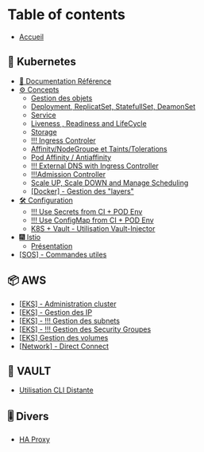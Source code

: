 # Table of contents

* [Accueil](README.md)

## 🧊 Kubernetes

* [📖 Documentation Référence](kubernetes/documentation-reference.md)
* [⚙ Concepts](kubernetes/concepts/README.md)
  * [Gestion des objets](kubernetes/concepts/gestion-des-objets.md)
  * [Deployment, ReplicatSet, StatefullSet, DeamonSet](kubernetes/concepts/concept-deployment-replicatset-statefullset-deamonset.md)
  * [Service](kubernetes/concepts/concepts-service.md)
  * [Liveness , Readiness and LifeCycle](kubernetes/concepts/concepts-liveness-readiness-and-lifecycle.md)
  * [Storage](kubernetes/concepts/concepts-storage.md)
  * [!!! Ingress Controler](kubernetes/concepts/concepts-ingress-controler.md)
  * [Affinity/NodeGroupe et Taints/Tolerations](kubernetes/concepts/concepts-affinity-taints-and-tolerations.md)
  * [Pod Affinity / Antiaffinity](kubernetes/concepts/concepts-pod-affinity-antiaffinity.md)
  * [!!! External DNS with Ingress Controller](kubernetes/concepts/concepts-external-dns-with-ingress-controller.md)
  * [!!!Admission Controller](kubernetes/concepts/concepts-admission-controller.md)
  * [Scale UP, Scale DOWN and Manage Scheduling](kubernetes/concepts/concepts-scale-up-scale-down-and-manage-scheduling.md)
  * [\[Docker\] - Gestion des "layers"](kubernetes/concepts/concepts-docker-gestion-des-layers.md)
* [🛠 Configuration](kubernetes/configuration/README.md)
  * [!!! Use Secrets from CI + POD Env](kubernetes/configuration/configuration-use-secrets-from-ci-+-pod-env.md)
  * [!!! Use ConfigMap from CI + POD Env](kubernetes/configuration/configuration-use-configmap-from-ci-+-pod-env.md)
  * [K8S + Vault - Utilisation Vault-Injector](kubernetes/configuration/configuration-k8s-+-vault-utilisation-vault-injector.md)
* [🎆 Istio](kubernetes/istio/README.md)
  * [Présentation](kubernetes/istio/presentation.md)
* [\[SOS\] - Commandes utiles](kubernetes/sos-commandes-utiles.md)

## 📦 AWS

* [\[EKS\] - Administration cluster](aws/eks-administration-cluster.md)
* [\[EKS\] - Gestion des IP](aws/eks-gestion-des-ip.md)
* [\[EKS\] - !!! Gestion des subnets](aws/eks-gestion-des-subnets.md)
* [\[EKS\] - !!! Gestion des Security Groupes](aws/eks-gestion-des-security-groupes.md)
* [\[EKS\] Gestion des volumes](aws/eks-gestion-des-volumes.md)
* [\[Network\] - Direct Connect](aws/network-direct-connect.md)

## 🔑 VAULT

* [Utilisation CLI Distante](vault/utilisation-cli-distante.md)

## 🎚 Divers

* [HA Proxy](divers/HA-proxy.md)

